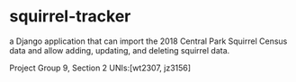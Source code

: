 # squirrel-tracker
a Django application that can import the 2018 Central Park Squirrel Census data and allow adding, updating, and deleting squirrel data.

Project Group 9, Section 2
UNIs:[wt2307, jz3156] 

